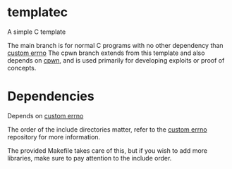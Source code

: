 # templatec
A simple C template

The main branch is for normal C programs with no other dependency than [custom errno](https://github.com/nukingdragons/custom-errno.git)
The cpwn branch extends from this template and also depends on [cpwn](https://github.com/nukingdragons/cpwn.git), and is used primarily for developing exploits or proof of concepts.

# Dependencies
Depends on [custom errno](https://github.com/nukingdragons/custom-errno.git)

The order of the include directories matter, refer to the [custom errno](https://github.com/nukingdragons/custom-errno.git) repository for more information.

The provided Makefile takes care of this, but if you wish to add more libraries, make sure to pay attention to the include order.
